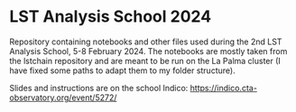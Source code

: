 # LST Analysis School 2024

Repository containing notebooks and other files used during the 2nd LST Analysis School, 5-8 February 2024. The notebooks are mostly taken from the lstchain repository and are meant to be run on the La Palma cluster (I have fixed some paths to adapt them to my folder structure). 

Slides and instructions are on the school Indico: https://indico.cta-observatory.org/event/5272/
